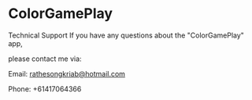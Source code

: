 # ColorGamePlay

Technical Support If you have any questions about the "ColorGamePlay" app,

please contact me via:

Email: rathesongkriab@hotmail.com

Phone: +61417064366
